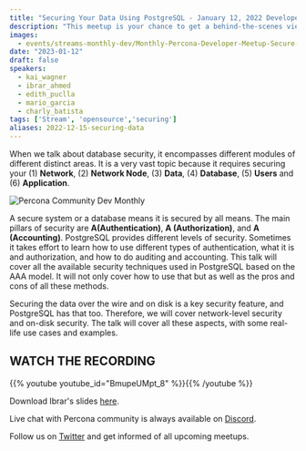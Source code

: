```yaml
---
title: "Securing Your Data Using PostgreSQL - January 12, 2022 Developer Meetup"
description: "This meetup is your chance to get a behind-the-scenes view and to directly interact in person with our engineers. We’ll discuss development practices, tools, projects, frameworks, and many more engineering-focused topics that we are working on at Percona."
images:
  - events/streams-monthly-dev/Monthly-Percona-Developer-Meetup-Secure-Jan.jpg
date: "2023-01-12"
draft: false
speakers:
  - kai_wagner
  - ibrar_ahmed
  - edith_puclla
  - mario_garcia
  - charly_batista
tags: ['Stream', 'opensource','securing']
aliases: 2022-12-15-securing-data
---
```


When we talk about database security, it encompasses different modules of different distinct areas. It is a very vast topic because it requires securing your (1) **Network**, (2) **Network Node**, (3) **Data**, (4) **Database**, (5) **Users** and (6) **Application**. 

![Percona Community Dev Monthly](events/streams-monthly-dev/Monthly-Percona-Developer-Meetup-Secure-Jan.jpg)

A secure system or a database means it is secured by all means. The main pillars of security are **A(Authentication)**, **A (Authorization)**, and **A (Accounting)**. PostgreSQL provides different levels of security. Sometimes it takes effort to learn how to use different types of authentication, what it is and authorization, and how to do auditing and accounting. This talk will cover all the available security techniques used in PostgreSQL based on the AAA model. It will not only cover how to use that but as well as the pros and cons of all these methods. 

Securing the data over the wire and on disk is a key security feature, and PostgreSQL has that too. Therefore, we will cover network-level security and on-disk security. The talk will cover all these aspects, with some real-life use cases and examples.
 
## WATCH THE RECORDING

{{% youtube youtube_id="BmupeUMpt_8" %}}{{% /youtube %}}

Download Ibrar's slides [here](https://drive.google.com/file/d/1Q_IMBYsZynK5yArwRtF3uCnMcvoQHf1o/view?usp=share_link).


Live chat with Percona community is always available on [Discord](http://per.co.na/discord).


Follow us on [Twitter](https://twitter.com/PerconaBytes) and get informed of all upcoming meetups.

